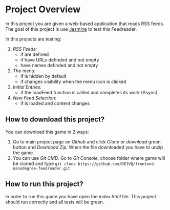 # Project Overview
In this project you are given a web-based application that reads RSS feeds.
The goal of this project is use [Jasmine](http://jasmine.github.io/) to test this Feedreader.

In this projects are testing:
1. *RSS Feeds:*
    * if are defined
    * if have URLs definded and not empty
    * have names definded and not empty
2. *The menu:*
    * if is hidden by default
    * if changes visibility when the menu icon is clicked
3. *Initial Entries:*
    * if the loadFeed function is called and completes its work (Async)
4. *New Feed Selection:*
    * if is loaded and content changes

## How to download this project?
You can download this game in 2 ways:
1. Go to main project page on *Github* and click *Clone or download* green button and *Download Zip*. When the file downloaded you have to unzip the game.
2. You can use *Git CMD*. Go to *Git Console*, choose folder where game will be cloned and type 
```git clone https://github.com/DEJVQ/frontend-nanodegree-feedreader.git```

## How to run this project?
In order to run this game you have open the *index.html* file.
This project should run correctly and all tests will be green.